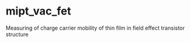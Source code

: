 # mipt_vac_fet
Measuring of charge carrier mobility of thin film in field effect transistor structure
